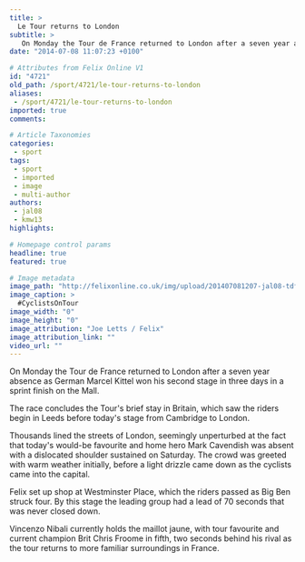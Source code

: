 ```yaml
---
title: >
  Le Tour returns to London
subtitle: >
   On Monday the Tour de France returned to London after a seven year absence as German Marcel Kittel won his second stage in three days in a sprint finish on the Mall.
date: "2014-07-08 11:07:23 +0100"

# Attributes from Felix Online V1
id: "4721"
old_path: /sport/4721/le-tour-returns-to-london
aliases:
 - /sport/4721/le-tour-returns-to-london
imported: true
comments:

# Article Taxonomies
categories:
 - sport
tags:
 - sport
 - imported
 - image
 - multi-author
authors:
 - jal08
 - kmw13
highlights:

# Homepage control params
headline: true
featured: true

# Image metadata
image_path: "http://felixonline.co.uk/img/upload/201407081207-jal08-tdf_london_image.jpg"
image_caption: >
  #CyclistsOnTour
image_width: "0"
image_height: "0"
image_attribution: "Joe Letts / Felix"
image_attribution_link: ""
video_url: ""
---
```


On Monday the Tour de France returned to London after a seven year absence as German Marcel Kittel won his second stage in three days in a sprint finish on the Mall.

The race concludes the Tour's brief stay in Britain, which saw the riders begin in Leeds before today's stage from Cambridge to London.

Thousands lined the streets of London, seemingly unperturbed at the fact that today's would-be favourite and home hero Mark Cavendish was absent with a dislocated shoulder sustained on Saturday. The crowd was greeted with warm weather initially, before a light drizzle came down as the cyclists came into the capital.

Felix set up shop at Westminster Place, which the riders passed as Big Ben struck four. By this stage the leading group had a lead of 70 seconds that was never closed down.

Vincenzo Nibali currently holds the maillot jaune, with tour favourite and current champion Brit Chris Froome in fifth, two seconds behind his rival as the tour returns to more familiar surroundings in France.
